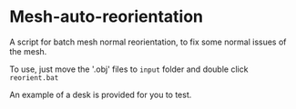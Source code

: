 # Mesh-auto-reorientation

A script for batch mesh normal reorientation, to fix some normal issues of the mesh.

To use, just move the '.obj' files to `input` folder and double click `reorient.bat`

An example of a desk is provided for you to test.
